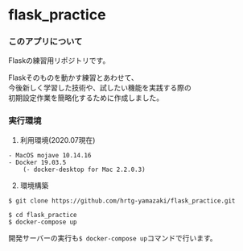 # flask_practice

### このアプリについて
Flaskの練習用リポジトリです。  
  
Flaskそのものを動かす練習とあわせて、  
今後新しく学習した技術や、試したい機能を実践する際の  
初期設定作業を簡略化するために作成しました。  
  
### 実行環境

1. 利用環境(2020.07現在)  
```
- MacOS mojave 10.14.16
- Docker 19.03.5
    (- docker-desktop for Mac 2.2.0.3)
```
2. 環境構築
```
$ git clone https://github.com/hrtg-yamazaki/flask_practice.git

$ cd flask_practice
$ docker-compose up
```
開発サーバーの実行も`$ docker-compose up`コマンドで行います。
